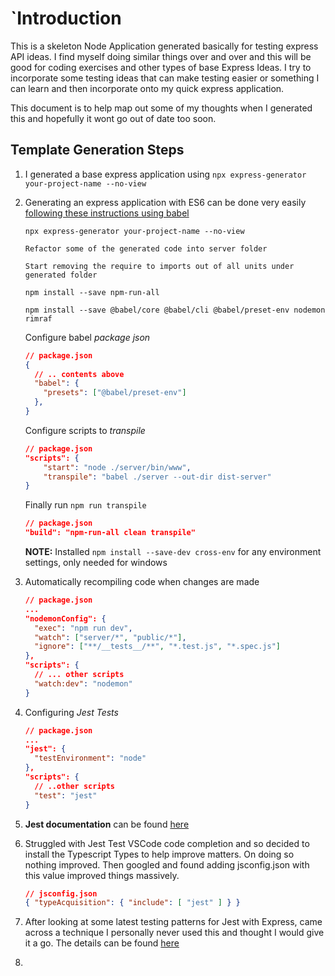 # `Introduction

This is a skeleton Node Application generated basically for testing express API ideas. I find myself doing similar things over and over and this will be good for coding exercises and other types of base Express Ideas. I try to incorporate some testing ideas that can make testing easier or something I can learn and then incorporate onto my quick express application.

This document is to help map out some of my thoughts when I generated this and hopefully it wont go out of date too soon.

## Template Generation Steps

1. I generated a base express application using `npx express-generator your-project-name --no-view`

2. Generating an express application with ES6 can be done very easily [following these instructions using babel](https://www.freecodecamp.org/news/how-to-enable-es6-and-beyond-syntax-with-node-and-express-68d3e11fe1ab/)

   `npx express-generator your-project-name --no-view`

   `Refactor some of the generated code into server folder`

   `Start removing the require to imports out of all units under generated folder`

   `npm install --save npm-run-all`

   `npm install --save @babel/core @babel/cli @babel/preset-env nodemon rimraf`

   Configure babel *package json*

   ```json
   // package.json
   {  
     // .. contents above
     "babel": {
       "presets": ["@babel/preset-env"]
     },
   }
   ```

   Configure scripts to *transpile*

   ```json
   // package.json
   "scripts": {
       "start": "node ./server/bin/www",
       "transpile": "babel ./server --out-dir dist-server"
   }
   
   ```

   Finally run `npm run transpile`

   ```json
   // package.json
   "build": "npm-run-all clean transpile"
   ```

   **NOTE:** Installed `npm install --save-dev cross-env` for any environment settings, only needed for windows

3. Automatically recompiling code when changes are made

   ```json
   // package.json
   ...
   "nodemonConfig": { 
     "exec": "npm run dev",
     "watch": ["server/*", "public/*"],
     "ignore": ["**/__tests__/**", "*.test.js", "*.spec.js"]
   },
   "scripts": { 
     // ... other scripts
     "watch:dev": "nodemon"
   }
   ```

4. Configuring *Jest Tests*

   ```json
   // package.json
   ...
   "jest": { 
     "testEnvironment": "node"
   },
   "scripts": {
     // ..other scripts 
     "test": "jest"
   }
   ```

5. **Jest documentation** can be found [here](https://jestjs.io/docs/en/getting-started)

6. Struggled with Jest Test VSCode code completion and so decided to install the Typescript Types to help improve matters. On doing so nothing improved. Then googled and found adding jsconfig.json with this value improved things massively.

   ```json
   // jsconfig.json
   { "typeAcquisition": { "include": [ "jest" ] } }		
   ```

7. After looking at some latest testing patterns for Jest with Express, came across a technique I personally never used this and thought I would give it a go. The details can be found [here](https://www.codementor.io/@knownasilya/testing-express-apis-with-supertest-du107mcv2)

8. 
